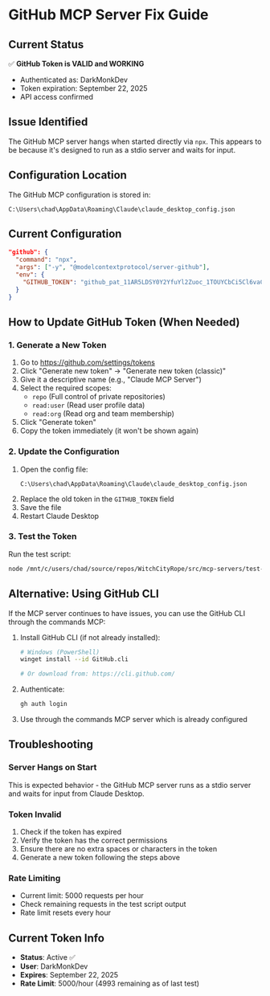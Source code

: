 # GitHub MCP Server Fix Guide

## Current Status
✅ **GitHub Token is VALID and WORKING**
- Authenticated as: DarkMonkDev
- Token expiration: September 22, 2025
- API access confirmed

## Issue Identified
The GitHub MCP server hangs when started directly via `npx`. This appears to be because it's designed to run as a stdio server and waits for input.

## Configuration Location
The GitHub MCP configuration is stored in:
```
C:\Users\chad\AppData\Roaming\Claude\claude_desktop_config.json
```

## Current Configuration
```json
"github": {
  "command": "npx",
  "args": ["-y", "@modelcontextprotocol/server-github"],
  "env": {
    "GITHUB_TOKEN": "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"
  }
}
```

## How to Update GitHub Token (When Needed)

### 1. Generate a New Token
1. Go to https://github.com/settings/tokens
2. Click "Generate new token" → "Generate new token (classic)"
3. Give it a descriptive name (e.g., "Claude MCP Server")
4. Select the required scopes:
   - `repo` (Full control of private repositories)
   - `read:user` (Read user profile data)
   - `read:org` (Read org and team membership)
5. Click "Generate token"
6. Copy the token immediately (it won't be shown again)

### 2. Update the Configuration
1. Open the config file:
   ```
   C:\Users\chad\AppData\Roaming\Claude\claude_desktop_config.json
   ```
2. Replace the old token in the `GITHUB_TOKEN` field
3. Save the file
4. Restart Claude Desktop

### 3. Test the Token
Run the test script:
```bash
node /mnt/c/users/chad/source/repos/WitchCityRope/src/mcp-servers/test-github-access.js
```

## Alternative: Using GitHub CLI
If the MCP server continues to have issues, you can use the GitHub CLI through the commands MCP:

1. Install GitHub CLI (if not already installed):
   ```bash
   # Windows (PowerShell)
   winget install --id GitHub.cli
   
   # Or download from: https://cli.github.com/
   ```

2. Authenticate:
   ```bash
   gh auth login
   ```

3. Use through the commands MCP server which is already configured

## Troubleshooting

### Server Hangs on Start
This is expected behavior - the GitHub MCP server runs as a stdio server and waits for input from Claude Desktop.

### Token Invalid
1. Check if the token has expired
2. Verify the token has the correct permissions
3. Ensure there are no extra spaces or characters in the token
4. Generate a new token following the steps above

### Rate Limiting
- Current limit: 5000 requests per hour
- Check remaining requests in the test script output
- Rate limit resets every hour

## Current Token Info
- **Status**: Active ✅
- **User**: DarkMonkDev
- **Expires**: September 22, 2025
- **Rate Limit**: 5000/hour (4993 remaining as of last test)